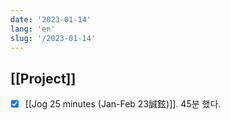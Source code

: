 ```yaml
---
date: '2023-01-14'
lang: 'en'
slug: '/2023-01-14'
---
```


## [[Project]]

- [x] [[Jog 25 minutes (Jan-Feb 23誠鉉)]]. 45분 했다.
